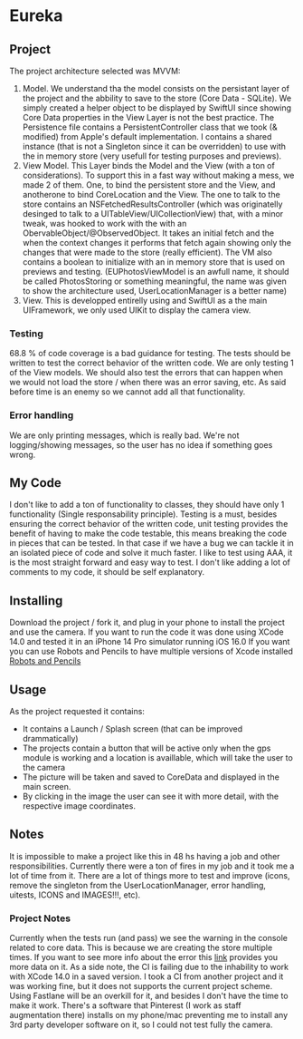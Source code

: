 #  Eureka

## Project

The project architecture selected was MVVM:

1. Model. We understand tha the model consists on the persistant layer of the project and the abbility to save to the store (Core Data - SQLite). We simply created a helper object to be displayed by SwiftUI since showing Core Data properties in the View Layer is not the best practice. The Persistence file contains a PersistentController class that we took (& modified) from Apple's default implementation. I contains a shared instance (that is not a Singleton since it can be overridden) to use with the in memory store (very usefull for testing purposes and previews).
2.  View Model. This Layer binds the Model and the View (with a ton of considerations). To support this in a fast way without making a mess, we made 2 of them.  One, to bind the persistent store and the View, and anotherone to bind CoreLocation and the View. The one to talk to the store contains an NSFetchedResultsController (which was originatelly desinged to talk to a UITableView/UICollectionView) that, with a minor tweak, was hooked to work with the with an ObervableObject/@ObservedObject. It takes an initial fetch and the when the context changes it performs that fetch again showing only the changes that were made to the store (really efficient). The VM also contains a boolean to initialize with an in memory store that is used on previews and testing. (EUPhotosViewModel is an awfull name, it should be called PhotosStoring or something meaningful, the name was given to show the architecture used, UserLocationManager is a better name) 
3. View. This is developped entirelly using and SwiftUI as a the main UIFramework, we only used UIKit to display the camera view.

### Testing

68.8 % of code coverage is a bad guidance for testing. The tests should be written to test the correct behavior of the written code. We are only testing 1 of the View models. We should also test the errors that can happen when we would not load the store / when there was an error saving, etc. As said before time is an enemy so we cannot add all that functionality.

### Error handling
 We are only printing messages, which is really bad. We're not logging/showing messages, so the user has no idea if something goes wrong.
 
 ## My Code
 
 I don't like to add a ton of functionality to classes, they should have only 1 functionality (Single responsability principle). Testing is a must, besides ensuring the correct behavior of the written code, unit testing provides the benefit of having to make the code testable, this means breaking the code in pieces that can be tested. In that case if we have a bug we can tackle it in an isolated piece of code and solve it much faster. I like to test using AAA, it is the most straight forward and easy way to test. I don't like adding a lot of comments to my code, it should be self explanatory.
 
 ## Installing
 
 Download the project / fork it, and plug in your phone to install the project and use the camera.
 If you want to run the code it was done using XCode 14.0 and tested it in an iPhone 14 Pro simulator running iOS 16.0
 If you want you can use Robots and Pencils to have multiple versions of Xcode installed [Robots and Pencils](https://github.com/RobotsAndPencils/xcodes)
   
 
 ## Usage
 
 As the project requested it contains:
 - It contains a Launch / Splash screen (that can be improved drammatically)
 - The projects contain a button that will be active only when the gps module is working and a location is availlable, which will take the user to the camera
 - The picture will be taken and saved to CoreData and displayed in the main screen.
 - By clicking in the image the user can see it with more detail, with the respective image coordinates.
 
## Notes

It is impossible to make a project like this in 48 hs having a job and other responsibilities. Currently there were a ton of fires in my job and it took me a lot of time from it. There are a lot of things more to test and improve (icons, remove the singleton from the UserLocationManager, error handling, uitests, ICONS and IMAGES!!!, etc). 

### Project Notes
Currently when the tests run (and pass) we see the warning in the console related to core data. This is because we are creating the store multiple times. If you want to see more info about the error this [link](https://stackoverflow.com/questions/51851485/multiple-nsentitydescriptions-claim-nsmanagedobject-subclass) provides you more data on it.
As a side note, the CI is failing due to the inhability to work with XCode 14.0 in a saved version. I took a CI from another project and it was working fine, but it does not supports the current project scheme. Using Fastlane will be an overkill for it, and besides I don't have the time to make it work. There's a software that Pinterest (I work as staff augmentation there) installs on my phone/mac preventing me to install any 3rd party developer software on it, so I could not test fully the camera.
